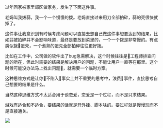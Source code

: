 过年回家被家里郊区做家务，发生了下面这件事。

老妈叫我拨蒜，我一个一个慢慢的拨。老妈直接过来用刀全部拍碎，蒜的壳很快就掉了。

这件事让我意识到有时候考虑问题可以直接去想自己做这件事想要达到的结果，比如蒜被拍碎并不会影响味道，最终是要放到菜里的，一个一个拨是非常慢的。有点类似拨蛋壳，一个煮熟的蛋先全部拍碎往往更好拨。

比如在工作中，公司做的软件出了bug急需解决，这个时候往往是工程师排查问题的所在，但此时需要的结果是解决用户的问题，不能让用户一直等在那里。这个时候可能没办法马上找出问题，就需要一个临时方案。

这种思维方式是让你不陷入事实上并不重要的思考中，浪费事件，直接思考自己想要的结果是什么。

当然这种思维方式不太适合用于谈恋爱，恋爱是一个过程，而不是只求结果。

游戏有适合和不适合，要结果的话就是开外挂、脚本啥的。要过程就是慢慢玩而不是直接通关。

![](http://www.socalpain.com/wp-content/uploads/2014/08/GarlicCloves.jpg)